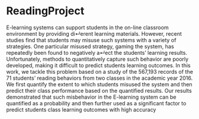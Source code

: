 # ReadingProject

E-learning systems can support students in the on-line classroom environment by providing di↵erent learning materials. 
However, recent studies find that students may misuse such systems with a variety of strategies. One particular misused strategy, gaming the system, has repeatedly been found to negatively a↵ect the students’ learning results. Unfortunately, methods to quantitatively capture such behavior are poorly developed, making it difficult to predict students learning outcomes. In this work, we tackle this problem based on a study of the 567,193 records of the 71 students’ reading behaviors from two classes in the academic year 2016. We first quantify the extent to which students misused the system and then predict their class performance based on the quantified results. Our results demonstrated that such misbehavior in the E-learning system can be quantified as a probability and then further used as a significant factor to predict students class learning outcomes with high accuracy
